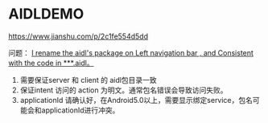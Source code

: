 # AIDLDEMO


https://www.jianshu.com/p/2c1fe554d5dd


问题：
[I rename the aidl's package on Left navigation bar , and Consistent with the code in ***.aidl。](https://stackoverflow.com/a/47968676/5932895)

1. 需要保证server 和 client 的 aidl包目录一致
2. 保证intent 访问的 action 为明文。通常包名错误会导致访问失败。
3. applicationId 请确认好，在Android5.0以上，需要显示绑定service，包名可能会和applicationId进行冲突。
